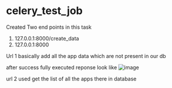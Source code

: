 # celery_test_job


Created Two end points in this task 

1. 127.0.0.1:8000/create_data
2. 127.0.0.1:8000

Url 1 basically add all the app data which are not present in our db 

after success fully executed reponse look like 
![image](https://user-images.githubusercontent.com/71971326/229285716-59aebaff-2f68-4f6d-84de-a305f5c5817a.png)


url 2 used get the list of all the apps there in database 
